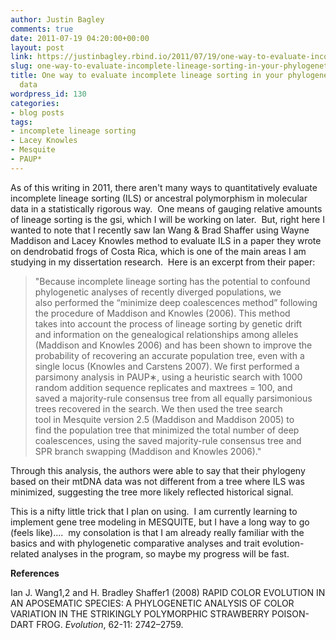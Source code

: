 ```yaml
---
author: Justin Bagley
comments: true
date: 2011-07-19 04:20:00+00:00
layout: post
link: https://justinbagley.rbind.io/2011/07/19/one-way-to-evaluate-incomplete-lineage-sorting-in-your-phylogenetic-or-phylogeographic-data/
slug: one-way-to-evaluate-incomplete-lineage-sorting-in-your-phylogenetic-or-phylogeographic-data
title: One way to evaluate incomplete lineage sorting in your phylogenetic or phylogeographic
  data
wordpress_id: 130
categories:
- blog posts
tags:
- incomplete lineage sorting
- Lacey Knowles
- Mesquite
- PAUP*
---
```


As of this writing in 2011, there aren't many ways to quantitatively evaluate incomplete lineage sorting (ILS) or ancestral polymorphism in molecular data in a statistically rigorous way.  One means of gauging relative amounts of lineage sorting is the gsi, which I will be working on later.  But, right here I wanted to note that I recently saw Ian Wang & Brad Shaffer using Wayne Maddison and Lacey Knowles method to evaluate ILS in a paper they wrote on dendrobatid frogs of Costa Rica, which is one of the main areas I am studying in my dissertation research.  Here is an excerpt from their paper:  
  
>"Because incomplete lineage sorting has the potential to confound  
phylogenetic analyses of recently diverged populations, we  
also performed the “minimize deep coalescences method” following  
the procedure of Maddison and Knowles (2006). This method  
takes into account the process of lineage sorting by genetic drift  
and information on the genealogical relationships among alleles  
(Maddison and Knowles 2006) and has been shown to improve the  
probability of recovering an accurate population tree, even with a  
single locus (Knowles and Carstens 2007). We first performed a  
parsimony analysis in PAUP∗, using a heuristic search with 1000  
random addition sequence replicates and maxtrees = 100, and  
saved a majority-rule consensus tree from all equally parsimonious  
trees recovered in the search. We then used the tree search  
tool in Mesquite version 2.5 (Maddison and Maddison 2005) to  
find the population tree that minimized the total number of deep  
coalescences, using the saved majority-rule consensus tree and  
SPR branch swapping (Maddison and Knowles 2006)."  
  
Through this analysis, the authors were able to say that their phylogeny based on their mtDNA data was not different from a tree where ILS was minimized, suggesting the tree more likely reflected historical signal.   
  
This is a nifty little trick that I plan on using.  I am currently learning to implement gene tree modeling in MESQUITE, but I have a long way to go (feels like)....  my consolation is that I am already really familiar with the basics and with phylogenetic comparative analyses and trait evolution-related analyses in the program, so maybe my progress will be fast.   
  
**References**  
  
Ian J. Wang1,2 and H. Bradley Shaffer1 (2008) RAPID COLOR EVOLUTION IN AN APOSEMATIC SPECIES: A PHYLOGENETIC ANALYSIS OF COLOR VARIATION IN THE STRIKINGLY POLYMORPHIC STRAWBERRY POISON-DART FROG. _Evolution_, 62-11: 2742–2759.
